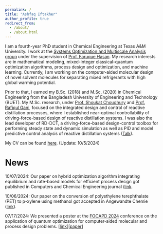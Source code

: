 ```yaml
---
permalink: /
title: "Ashfaq Iftakher"
author_profile: true
redirect_from: 
  - /about/
  - /about.html
---
```


I am a fourth-year PhD student in Chemical Engineering at Texas A&M University. I work at the [Systems Optimization and Multiscale Analysis group](https://people.tamu.edu/~hasan/people/bio/?name=ashfaq) under the supervision of [Prof. Faruque Hasan](https://engineering.tamu.edu/chemical/profiles/hasan-faruque.html#:~:text=Assistant%20Director%20of%20Decarbonization,%20Texas%20A&M). My research interests are in mathematical modeling, mixed-integer classical-quantum optimization algorithms, process design and optimization, and machine learning. Currently, I am working on the computer-aided molecular design of novel solvent molecules for separating mixed refrigerants with high global warming potential. 

Prior to that, I earned my B.Sc. (2018) and M.Sc. (2020) in Chemical Engineering from the Bangladesh University of Engineering and Technology (BUET). My M.Sc. research, under [Prof. Shoukat Choudhury](https://scholar.google.com/citations?user=HCyAZMQAAAAJ#:~:text=Dr.%20M.%20A.%20A.%20Shoukat%20Choudhury.) and [Prof. Rafiqul Gani](https://scholar.google.com/citations?user=zpXSGaIAAAAJ#:~:text=Articles%201%E2%80%9320.%20%E2%80%AAPSE%20for%20SPEED%20Company,), focused on the integrated design and control of reactive distillation processes, where I established near-optimal controllability of driving-force-based design of reactive distillation systems. I was also the lead developer of RD-DCT, a driving-force-based design-control toolbox for performing steady state and dynamic simulation as well as PID and model predictive control analysis of reactive distillation systems ([Talk](https://youtu.be/VqxWVOXlxMw?si=2Hrcr1suavgsiQR2)). 

My CV can be found [here](https://aiftakher.github.io/files/1.1_Ashfaq_CV.pdf). (Update: 10/5/2024)

News
======
10/07/2024: Our paper on hybrid optimization algorithm integrating equilibrium and rate-based models for efficient process design got published in Computers and Chemical Engineering journal ([link](https://onlinelibrary.wiley.com/doi/10.1002/anie.202416384#](https://www.sciencedirect.com/science/article/pii/S0098135424003089?via%3Dihub)). 

10/06/2024: Our paper on the conversion of polyethylene terephthalate (PET) to p-xylene using methanol got accepted in Angewandte Chemie ([link](https://onlinelibrary.wiley.com/doi/10.1002/anie.202416384#)). 

07/17/2024: We presented a poster at the [FOCAPD 2024](https://focapd.cache.org/) conference on the application of quantum optimization for computer-aided molecular and process design problems. [[link](https://psecommunity.org/LAPSE:2024.1540)][[paper](https://psecommunity.org/wp-content/plugins/wpor/includes/file/2407/LAPSE-2024.1540-1v1.pdf)]

